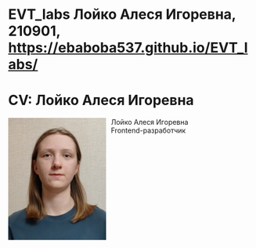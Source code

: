 # EVT_labs Лойко Алеся Игоревна, 210901, https://ebaboba537.github.io/EVT_labs/

# CV: Лойко Алеся Игоревна

<div style="display: flex; flex-direction: row; justify-content: left; gap: 10px; width: 100%;">
  <img src="lab_10/foto.jpg" style="width: 200px">
  <div style="height: 100%; display: flex; flex-direction: column">
    <span>Лойко Алеся Игоревна</span>
    <span>Frontend-разработчик</span>
  </div>
</div>

